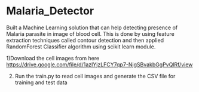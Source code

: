 # Malaria_Detector

 Built a Machine Learning solution that can help detecting
presence of Malaria parasite in image of blood cell. This is done by using feature extraction techniques called contour detection
and then applied RandomForest Classifier algorithm using scikit
learn module.

1)Download the cell images from here https://drive.google.com/file/d/1azIYjzLFCY7qp7-NjgSBvakbGgPvQlRf/view

2) Run the train.py to read cell images and generate the CSV file for training and test data
